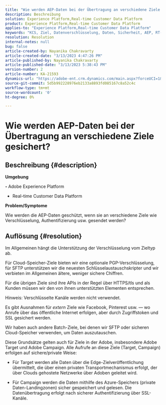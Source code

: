 ```yaml
---
title: "Wie werden AEP-Daten bei der Übertragung an verschiedene Ziele gesichert?"
description: Beschreibung
solution: Experience Platform,Real-time Customer Data Platform
product: Experience Platform,Real-time Customer Data Platform
applies-to: "Experience Platform,Real-time Customer Data Platform"
keywords: "KCS, Ziel, Datenverschlüsselung, Daten, Sicherheit, AEP, RT-CDP, Adobe, Target, Campaign"
resolution: Resolution
internal-notes: null
bug: false
article-created-by: Nayanika Chakravarty
article-created-date: "3/13/2023 4:47:26 PM"
article-published-by: Nayanika Chakravarty
article-published-date: "3/13/2023 5:38:43 PM"
version-number: 2
article-number: KA-21593
dynamics-url: "https://adobe-ent.crm.dynamics.com/main.aspx?forceUCI=1&pagetype=entityrecord&etn=knowledgearticle&id=c6cfe9b9-bec1-ed11-83ff-6045bd0065b6"
source-git-commit: 5d5b992228976eb2133a8893fd085167c8a52c4c
workflow-type: tm+mt
source-wordcount: '0'
ht-degree: 0%

---
```


# Wie werden AEP-Daten bei der Übertragung an verschiedene Ziele gesichert?

## Beschreibung {#description}


<b>Umgebung</b>

<b>- </b>Adobe Experience Platform

- Real-time Customer Data Platform

<b>Problem/Symptome</b>

Wie werden die AEP-Daten geschützt, wenn sie an verschiedene Ziele wie Verschlüsselung, Authentifizierung usw. gesendet werden?


## Auflösung {#resolution}


Im Allgemeinen hängt die Unterstützung der Verschlüsselung vom Zieltyp ab.

Für Cloud-Speicher-Ziele bieten wir eine optionale PGP-Verschlüsselung, für SFTP unterstützen wir die neuesten Schlüsselaustauschskripter und wir verbieten im Allgemeinen ältere, weniger sichere Chiffren.

Für die übrigen Ziele sind ihre APIs in der Regel über HTTPS/tls und als Kunden müssen wir den von ihnen unterstützten Elementen entsprechen.

Hinweis: Verschlüsselte Kanäle werden nicht verwendet.

Es gibt Ausnahmen für *extern* Ziele wie Facebook, Pinterest usw. — wo Anrufe über das öffentliche Internet erfolgen, aber durch Zugriffstoken und SSL gesichert werden.

Wir haben auch andere Batch-Ziele, bei denen wir SFTP oder sicheren Cloud-Speicher verwenden, um Daten auszutauschen.



Diese Grundsätze gelten auch für Ziele in der Adobe, insbesondere Adobe Target und Adobe Campaign. Alle Aufrufe an diese Ziele (Target, Campaign) erfolgen auf sichere/private Weise:

- Für Target werden alle Daten über die Edge-Zielveröffentlichung übermittelt, die über einen privaten Transportmechanismus erfolgt, der über Clouds gehostete Netzwerke über Adoben geleitet wird.

- Für Campaign werden die Daten mithilfe des Azure-Speichers (private Daten-Landingzonen) sicher gespeichert und gelesen. Die Datenübertragung erfolgt nach sicherer Authentifizierung über SSL-Kanäle.


